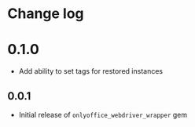 # Change log

# 0.1.0
* Add ability to set tags for restored instances

## 0.0.1
* Initial release of `onlyoffice_webdriver_wrapper` gem
